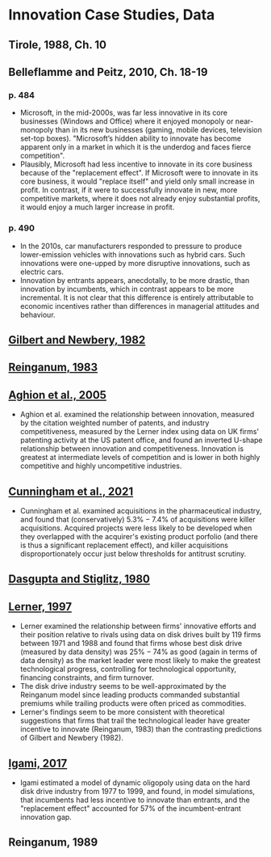 # Innovation Case Studies, Data

## Tirole, 1988, Ch. 10

## Belleflamme and Peitz, 2010, Ch. 18-19

### p. 484
- Microsoft, in the mid-2000s, was far less innovative in its core businesses (Windows and Office) where it enjoyed monopoly or near-monopoly than in its new businesses (gaming, mobile devices, television set-top boxes). "Microsoft’s hidden ability to innovate has become apparent only in a market in which it is the underdog and faces fierce competition".
- Plausibly, Microsoft had less incentive to innovate in its core business because of the "replacement effect". If Microsoft were to innovate in its core business, it would "replace itself" and yield only small increase in profit. In contrast, if it were to successfully innovate in new, more competitive markets, where it does not already enjoy substantial profits, it would enjoy a much larger increase in profit.

### p. 490
- In the 2010s, car manufacturers responded to pressure to produce lower-emission vehicles with innovations such as hybrid cars. Such innovations were one-upped by more disruptive innovations, such as electric cars.
- Innovation by entrants appears, anecdotally, to be more drastic, than innovation by incumbents, which in contrast appears to be more incremental. It is not clear that this difference is entirely attributable to economic incentives rather than differences in managerial attitudes and behaviour.

## [Gilbert and Newbery, 1982](https://www.jstor.org/stable/1831552)

## [Reinganum, 1983](https://www.jstor.org/stable/1816571)

## [Aghion et al., 2005](https://doi.org/10.3386/w9269)
- Aghion et al. examined the relationship between innovation, measured by the citation weighted number of patents, and industry competitiveness, measured by the Lerner index using data on UK firms' patenting activity at the US patent office, and found an inverted U-shape relationship between innovation and competitiveness. Innovation is greatest at intermediate levels of competition and is lower in both highly competitive and highly uncompetitive industries.

## [Cunningham et al., 2021](https://doi.org/10.1086/712506)
- Cunningham et al. examined acquisitions in the pharmaceutical industry, and found that (conservatively) $5.3\%-7.4\%$ of acquisitions were killer acquisitions. Acquired projects were less likely to be developed when they overlapped with the acquirer's existing product porfolio (and there is thus a significant replacement effect), and killer acquisitions disproportionately occur just below thresholds for antitrust scrutiny.

## [Dasgupta and Stiglitz, 1980](https://www.jstor.org/stable/2231788)

## [Lerner, 1997](https://www.jstor.org/stable/2555803)
- Lerner examined the relationship between firms' innovative efforts and their position relative to rivals using data on disk drives built by $119$ firms between 1971 and 1988 and found that firms whose best disk drive (measured by data density) was $25\%-74\%$ as good (again in terms of data density) as the market leader were most likely to make the greatest technological progress, controlling for technological opportunity, financing constraints, and firm turnover.
- The disk drive industry seems to be well-approximated by the Reinganum model since leading products commanded substantial premiums while trailing products were often priced as commodities.
- Lerner's findings seem to be more consistent with theoretical suggestions that firms that trail the technological leader have greater incentive to innovate (Reinganum, 1983) than the contrasting predictions of Gilbert and Newbery (1982).

## [Igami, 2017](https://doi.org/10.1086/691524)
- Igami estimated a model of dynamic oligopoly using data on the hard disk drive industry from 1977 to 1999, and found, in model simulations, that incumbents had less incentive to innovate than entrants, and the "replacement effect" accounted for $57\%$ of the incumbent-entrant innovation gap.

## Reinganum, 1989